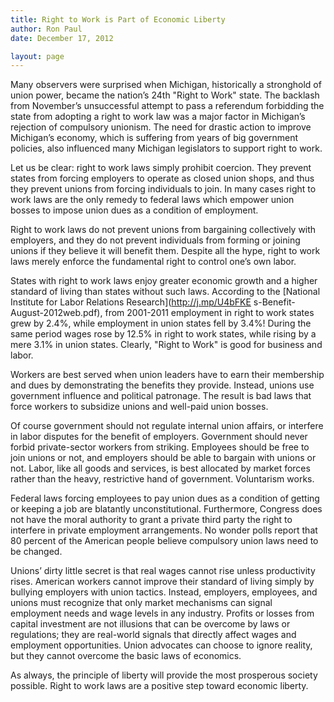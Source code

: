 ```yaml
---
title: Right to Work is Part of Economic Liberty
author: Ron Paul
date: December 17, 2012

layout: page
---
```


Many observers were surprised when Michigan, historically a stronghold of union
power, became the nation’s 24th "Right to Work" state. The backlash from
November’s unsuccessful attempt to pass a referendum forbidding the state from
adopting a right to work law was a major factor in Michigan’s rejection of
compulsory unionism. The need for drastic action to improve Michigan’s economy,
which is suffering from years of big government policies, also influenced many
Michigan legislators to support right to work.

Let us be clear: right to work laws simply prohibit coercion. They prevent
states from forcing employers to operate as closed union shops, and thus they
prevent unions from forcing individuals to join. In many cases right to work
laws are the only remedy to federal laws which empower union bosses to impose
union dues as a condition of employment.

Right to work laws do not prevent unions from bargaining collectively with
employers, and they do not prevent individuals from forming or joining unions
if they believe it will benefit them. Despite all the hype, right to work laws
merely enforce the fundamental right to control one’s own labor.

States with right to work laws enjoy greater economic growth and a higher
standard of living than states without such laws. According to the [National
Institute for Labor Relations
Research](http://j.mp/U4bFKE
s-Benefit-August-2012web.pdf), from 2001-2011 employment in right to work
states grew by 2.4%, while employment in union states fell by 3.4%! During the
same period wages rose by 12.5% in right to work states, while rising by a mere
3.1% in union states. Clearly, "Right to Work" is good for business and labor.

Workers are best served when union leaders have to earn their membership and
dues by demonstrating the benefits they provide. Instead, unions use government
influence and political patronage. The result is bad laws that force workers to
subsidize unions and well-paid union bosses.

Of course government should not regulate internal union affairs, or interfere
in labor disputes for the benefit of employers. Government should never forbid
private-sector workers from striking. Employees should be free to join unions
or not, and employers should be able to bargain with unions or not. Labor, like
all goods and services, is best allocated by market forces rather than the
heavy, restrictive hand of government. Voluntarism works.

Federal laws forcing employees to pay union dues as a condition of getting or
keeping a job are blatantly unconstitutional. Furthermore, Congress does not
have the moral authority to grant a private third party the right to interfere
in private employment arrangements. No wonder polls report that 80 percent of
the American people believe compulsory union laws need to be changed.

Unions’ dirty little secret is that real wages cannot rise unless productivity
rises. American workers cannot improve their standard of living simply by
bullying employers with union tactics. Instead, employers, employees, and
unions must recognize that only market mechanisms can signal employment needs
and wage levels in any industry. Profits or losses from capital investment are
not illusions that can be overcome by laws or regulations; they are real-world
signals that directly affect wages and employment opportunities. Union
advocates can choose to ignore reality, but they cannot overcome the basic laws
of economics.

As always, the principle of liberty will provide the most prosperous society
possible. Right to work laws are a positive step toward economic liberty.
